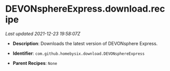 # DEVONsphereExpress.download.recipe

_Last updated 2021-12-23 19:58:07Z_

- **Description**: Downloads the latest version of DEVONsphere Express.

- **Identifier**: `com.github.homebysix.download.DEVONsphereExpress`

- **Parent Recipes**: `None`